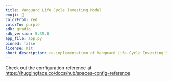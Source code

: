 ```yaml
---
title: Vanguard Life Cycle Investing Model
emoji: 🐨
colorFrom: red
colorTo: purple
sdk: gradio
sdk_version: 5.35.0
app_file: app.py
pinned: false
license: mit
short_description: re-implementation of Vanguard Life-Cycle Investing Model
---
```


Check out the configuration reference at https://huggingface.co/docs/hub/spaces-config-reference
